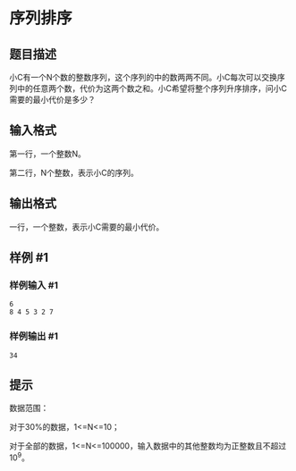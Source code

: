 # 序列排序

## 题目描述

小C有一个N个数的整数序列，这个序列的中的数两两不同。小C每次可以交换序列中的任意两个数，代价为这两个数之和。小C希望将整个序列升序排序，问小C需要的最小代价是多少？


## 输入格式

第一行，一个整数N。

第二行，N个整数，表示小C的序列。


## 输出格式

一行，一个整数，表示小C需要的最小代价。


## 样例 #1

### 样例输入 #1
```
6
8 4 5 3 2 7
```

### 样例输出 #1

```
34
```

## 提示

数据范围：

对于30%的数据，1<=N<=10；

对于全部的数据，1<=N<=100000，输入数据中的其他整数均为正整数且不超过 $10^9$。

